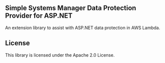 ## Simple Systems Manager Data Protection Provider for ASP.NET

An extension library to assist with ASP.NET data protection in AWS Lambda.

## License

This library is licensed under the Apache 2.0 License. 
